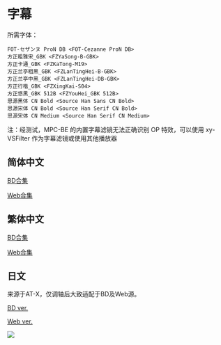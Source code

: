 # 字幕

所需字体：
```
FOT-セザンヌ ProN DB <FOT-Cezanne ProN DB>
方正粗雅宋_GBK <FZYaSong-B-GBK>
方正卡通_GBK <FZKaTong-M19>
方正兰亭粗黑_GBK <FZLanTingHei-B-GBK>
方正兰亭中黑_GBK <FZLanTingHei-DB-GBK>
方正行楷_GBK <FZXingKai-S04>
方正悠黑_GBK 512B <FZYouHei_GBK 512B>
思源黑体 CN Bold <Source Han Sans CN Bold>
思源宋体 CN Bold <Source Han Serif CN Bold>
思源宋体 CN Medium <Source Han Serif CN Medium>
```

注：经测试，MPC-BE 的内置字幕滤镜无法正确识别 OP 特效，可以使用 xy-VSFilter 作为字幕滤镜或使用其他播放器

## 简体中文

[BD合集](https://github.com/Nekomoekissaten-SUB/Nekomoekissaten-Storage/raw/master/pet/pet_BD_CHS.7z)

[Web合集](https://github.com/Nekomoekissaten-SUB/Nekomoekissaten-Storage/raw/master/pet/pet_Web_CHS.7z)

## 繁体中文

[BD合集](https://github.com/Nekomoekissaten-SUB/Nekomoekissaten-Storage/raw/master/pet/pet_BD_CHT.7z)

[Web合集](https://github.com/Nekomoekissaten-SUB/Nekomoekissaten-Storage/raw/master/pet/pet_Web_CHT.7z)

## 日文

来源于AT-X，仅调轴后大致适配于BD及Web源。

[BD ver.](https://github.com/Nekomoekissaten-SUB/Nekomoekissaten-Storage/raw/master/pet/pet_BD_JPN.7z)

[Web ver.](https://github.com/Nekomoekissaten-SUB/Nekomoekissaten-Storage/raw/master/pet/pet_Web_JPN.7z)

![](https://nekomoe.pages.dev/images/2020-01/pet.jpg)